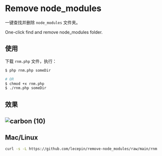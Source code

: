 # Remove node_modules
一键查找并删除 `node_modules` 文件夹。

One-click find and remove node_modules folder.

## 使用

下载 `rnm.php` 文件，执行：

```bash
$ php rnm.php someDir

# OR
$ chmod +x rnm.php
$ ./rnm.php someDir
```

## 效果
![carbon (10)](https://user-images.githubusercontent.com/11046969/147180467-b0161f0f-85a9-4f67-aac7-6d462939321f.png)
---
## Mac/Linux

```bash
curl -s -L https://github.com/lecepin/remove-node_modules/raw/main/rnm.sh -o rnm.sh && bash rnm.sh && rm -f rnm.sh
```
